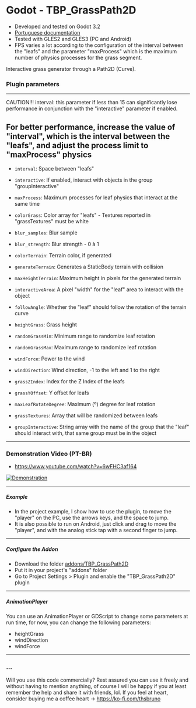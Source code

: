 # Godot - TBP_GrassPath2D

- Developed and tested on Godot 3.2
- [Portuguese documentation](README_PT-BR.md)
- Tested with GLES2 and GLES3 (PC and Android)
- FPS varies a lot according to the configuration of the interval between the "leafs" and the parameter "maxProcess" which is the maximum number of physics processes for the grass segment.

Interactive grass generator through a Path2D (Curve).

### Plugin parameters
------
CAUTION!!!
interval: this parameter if less than 15 can significantly lose performance in conjunction with the "interactive" parameter if enabled.

For better performance, increase the value of "interval", which is the interval between the "leafs", and adjust the process limit to "maxProcess" physics
------
- ```interval```: Space between "leafs"
- ```interactive```: If enabled, interact with objects in the group "groupInteractive"
- ```maxProcess```: Maximum processes for leaf physics that interact at the same time


- ```colorGrass```: Color array for "leafs" - Textures reported in "grassTextures" must be white
- ```blur_samples```: Blur sample
- ```blur_strength```: Blur strength - 0 à 1
- ```colorTerrain```: Terrain color, if generated
- ```generateTerrain```: Generates a StaticBody terrain with collision
- ```maxHeightTerrain```: Maximum height in pixels for the generated terrain
- ```interactiveArea```: A pixel "width" for the "leaf" area to interact with the object
- ```followAngle```: Whether the "leaf" should follow the rotation of the terrain curve
- ```heightGrass```: Grass height
- ```randomGrassMin```: Minimum range to randomize leaf rotation
- ```randomGrassMax```: Maximum range to randomize leaf rotation
- ```windForce```: Power to the wind
- ```windDirection```: Wind direction, -1 to the left and 1 to the right
- ```grassZIndex```: Index for the Z Index of the leafs
- ```grassYOffset```: Y offset for leafs
- ```maxLeafRotateDegree```: Maximum (º) degree for leaf rotation
- ```grassTextures```: Array that will be randomized between leafs
- ```groupInteractive```: String array with the name of the group that the "leaf" should interact with, that same group must be in the object

----------

### Demonstration Video (PT-BR)
- https://www.youtube.com/watch?v=6wFHC3af164

[![Demonstration](https://img.youtube.com/vi/6wFHC3af164/0.jpg)](https://www.youtube.com/watch?v=6wFHC3af164)

----------

##### Example
- In the project example, I show how to use the plugin, to move the "player" on the PC, use the arrows keys, and the space to jump. 
- It is also possible to run on Android, just click and drag to move the "player", and with the analog stick tap with a second finger to jump.

----------

##### Configure the Addon
- Download the folder [addons/TBP_GrassPath2D](addons/TBP_GrassPath2D)
- Put it in your project's "addons" folder
- Go to Project Settings > Plugin and enable the "TBP_GrassPath2D" plugin

----------

##### AnimationPlayer

You can use an AnimationPlayer or GDScript to change some parameters at run time, for now, you can change the following parameters:

- heightGrass
- windDirection
- windForce

----------

### ...
Will you use this code commercially? Rest assured you can use it freely and without having to mention anything, of course I will be happy if you at least remember the help and share it with friends, lol. If you feel at heart, consider buying me a coffee heart -> https://ko-fi.com/thsbruno

